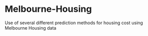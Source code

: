 # Melbourne-Housing
Use of several different prediction methods for housing cost using Melbourne Housing data
